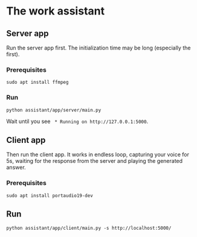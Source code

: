 # The work assistant

## Server app

Run the server app first. The initialization time may be long (especially the first).

### Prerequisites

```shell
sudo apt install ffmpeg
```

### Run

```shell
python assistant/app/server/main.py
```

Wait until you see ` * Running on http://127.0.0.1:5000`.

## Client app

Then run the client app. It works in endless loop, capturing your voice for 5s, waiting for the response from the server and playing the generated answer.

### Prerequisites

```shell
sudo apt install portaudio19-dev
```

## Run

```shell
python assistant/app/client/main.py -s http://localhost:5000/
```